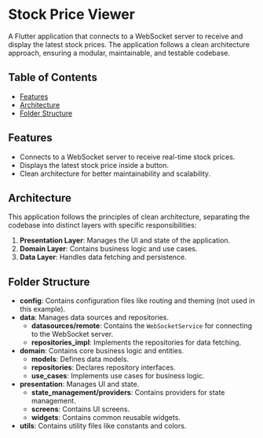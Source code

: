 # Stock Price Viewer

A Flutter application that connects to a WebSocket server to receive and display the latest stock prices. The application follows a clean architecture approach, ensuring a modular, maintainable, and testable codebase.

## Table of Contents

- [Features](#features)
- [Architecture](#architecture)
- [Folder Structure](#folder-structure)

## Features

- Connects to a WebSocket server to receive real-time stock prices.
- Displays the latest stock price inside a button.
- Clean architecture for better maintainability and scalability.

## Architecture

This application follows the principles of clean architecture, separating the codebase into distinct layers with specific responsibilities:

1. **Presentation Layer**: Manages the UI and state of the application.
2. **Domain Layer**: Contains business logic and use cases.
3. **Data Layer**: Handles data fetching and persistence.

## Folder Structure

- **config**: Contains configuration files like routing and theming (not used in this example).
- **data**: Manages data sources and repositories.
  - **datasources/remote**: Contains the `WebSocketService` for connecting to the WebSocket server.
  - **repositories_impl**: Implements the repositories for data fetching.
- **domain**: Contains core business logic and entities.
  - **models**: Defines data models.
  - **repositories**: Declares repository interfaces.
  - **use_cases**: Implements use cases for business logic.
- **presentation**: Manages UI and state.
  - **state_management/providers**: Contains providers for state management.
  - **screens**: Contains UI screens.
  - **widgets**: Contains common reusable widgets.
- **utils**: Contains utility files like constants and colors.


